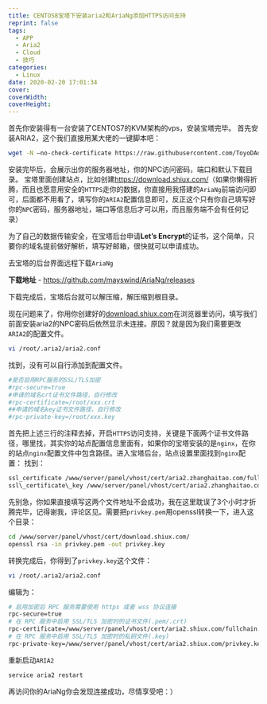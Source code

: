```yaml
---
title: CENTOS8宝塔下安装aria2和AriaNg添加HTTPS访问支持
reprint: false
tags:
  - APP
  - Aria2
  - Cloud
  - 技巧
categories:
  - Linux
date: 2020-02-20 17:01:34
cover:
coverWidth:
coverHeight:
---
```


首先你安装得有一台安装了CENTOS7的KVM架构的vps，安装宝塔完毕。 首先安装ARIA2，这个我们直接用某大佬的一键脚本吧：

```bash
wget -N –no-check-certificate https://raw.githubusercontent.com/ToyoDAdoubiBackup/doubi/master/aria2.sh && chmod +x aria2.sh && bash aria2.sh
```

安装完毕后，会展示出你的服务器地址，你的NPC访问密码，端口和默认下载目录。 宝塔里面创建站点，比如创建<https://download.shiux.com/>（如果你懒得折腾，而且也愿意用安全的`HTTPS`走你的数据，你直接用我搭建的`AriaNg`前端访问即可，后面都不用看了，填写你的`ARIA2`配置信息即可，反正这个只有你自己填写好你的`NPC`密码，服务器地址，端口等信息后才可以用，而且服务端不会有任何记录）

为了自己的数据传输安全，在宝塔后台申请**Let’s Encrypt**的证书，这个简单，只要你的域名提前做好解析，填写好邮箱，很快就可以申请成功。

去宝塔的后台界面远程下载`AriaNg`

**下载地址** - <https://github.com/mayswind/AriaNg/releases>

下载完成后，宝塔后台就可以解压缩，解压缩到根目录。

现在问题来了，你用你创建好的[download.shiux.com](https://download.shiux.com)在浏览器里访问，填写我们前面安装aria2的NPC密码后依然显示未连接。原因？就是因为我们需要更改`ARIA2`的配置文件。

```bash
vi /root/.aria2/aria2.conf
```

找到，没有可以自行添加到配置文件。

```bash
#是否启用RPC服务的SSL/TLS加密
#rpc-secure=true
#申请的域名crt证书文件路径，自行修改
#rpc-certificate=/root/xxx.crt
##申请的域名key证书文件路径，自行修改
#rpc-private-key=/root/xxx.key
```

首先把上述三行的注释去掉，开启`HTTPS`访问支持，关键是下面两个证书文件路径，哪里找，其实你的站点配置信息里面有，如果你的宝塔安装的是`nginx`，在你的站点`nginx`配置文件中包含路径。进入宝塔后台，站点设置里面找到`nginx`配置： 找到：

```bash
ssl_certificate /www/server/panel/vhost/cert/aria2.zhanghaitao.com/fullchain.pem;
ssl\_certificate\_key /www/server/panel/vhost/cert/aria2.zhanghaitao.com/privkey.pem
```

先别急，你如果直接填写这两个文件地址不会成功，我在这里耽误了3个小时才折腾完毕，记得谢我，评论区见。需要把`privkey.pem`用openssl转换一下，进入这个目录：

```bash
cd /www/server/panel/vhost/cert/download.shiux.com/
openssl rsa -in privkey.pem -out privkey.key
```

转换完成后，你得到了`privkey.key`这个文件：

```bash
vi /root/.aria2/aria2.conf
```

编辑为：

```bash
# 启用加密后 RPC 服务需要使用 https 或者 wss 协议连接
rpc-secure=true
# 在 RPC 服务中启用 SSL/TLS 加密时的证书文件(.pem/.crt)
rpc-certificate=/www/server/panel/vhost/cert/aria2.shiux.com/fullchain.pem
# 在 RPC 服务中启用 SSL/TLS 加密时的私钥文件(.key)
rpc-private-key=/www/server/panel/vhost/cert/aria2.shiux.com/privkey.key
```

重新启动`ARIA2`

```bash
service aria2 restart
```

再访问你的AriaNg你会发现连接成功，尽情享受吧：）
